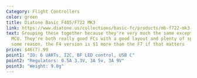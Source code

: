 ```yaml
---
Category: Flight Controllers
color: green
title: Diatone Basic F405/F722 MK3
link: https://www.diatone.us/collections/basic-fc/products/mb-f722-mk3-fc
text: Grouping these together because they're very much the same except for the
  MCU. They're both really good FCs with a good layout and plenty of space. For
  some reason, the F4 version is $1 more than the F7 if that matters
price: $46(7).99
point1: "IO: 6 UARTs, I2C, BF LED control, USB C"
point2: "Regulators: 0.5A 3.3V, 3A 5v, 3A 9V"
point3: "Weight: 9.0g"
---
```

